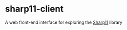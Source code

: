 # sharp11-client
A web front-end interface for exploring the [Sharp11](http://julianrosenblum.com/sharp11) library
